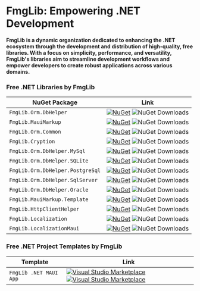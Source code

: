 # FmgLib: Empowering .NET Development 

**FmgLib is a dynamic organization dedicated to enhancing the .NET ecosystem through the development and distribution of high-quality, free libraries. With a focus on simplicity, performance, and versatility, FmgLib's libraries aim to streamline development workflows and empower developers to create robust applications across various domains.**

<!-- ![FmgLib](https://github.com/FmgLib/.github/assets/73774639/96068aca-4ce0-4f0f-adbb-f2090742520e) -->

### Free .NET Libraries by FmgLib

| NuGet Package | Link |
|--------------|------|
| `FmgLib.Orm.DbHelper` | [![NuGet](https://img.shields.io/nuget/v/FmgLib.Orm.DbHelper?includePreReleases=true)](https://www.nuget.org/packages/FmgLib.Orm.DbHelper/) ![NuGet Downloads](https://img.shields.io/nuget/dt/FmgLib.Orm.DbHelper.svg) |
| `FmgLib.MauiMarkup` | [![NuGet](https://img.shields.io/nuget/v/FmgLib.MauiMarkup?includePreReleases=true)](https://www.nuget.org/packages/FmgLib.MauiMarkup/) ![NuGet Downloads](https://img.shields.io/nuget/dt/FmgLib.MauiMarkup.svg) |
| `FmgLib.Orm.Common` | [![NuGet](https://img.shields.io/nuget/v/FmgLib.Orm.Common?includePreReleases=true)](https://www.nuget.org/packages/FmgLib.Orm.Common/) ![NuGet Downloads](https://img.shields.io/nuget/dt/FmgLib.Orm.Common.svg) |
| `FmgLib.Cryption` | [![NuGet](https://img.shields.io/nuget/v/FmgLib.Cryption?includePreReleases=true)](https://www.nuget.org/packages/FmgLib.Cryption/) ![NuGet Downloads](https://img.shields.io/nuget/dt/FmgLib.Cryption.svg) |
| `FmgLib.Orm.DbHelper.MySql` | [![NuGet](https://img.shields.io/nuget/v/FmgLib.Orm.DbHelper.MySql?includePreReleases=true)](https://www.nuget.org/packages/FmgLib.Orm.DbHelper.MySql/) ![NuGet Downloads](https://img.shields.io/nuget/dt/FmgLib.Orm.DbHelper.MySql.svg) |
| `FmgLib.Orm.DbHelper.SQLite` | [![NuGet](https://img.shields.io/nuget/v/FmgLib.Orm.DbHelper.SQLite?includePreReleases=true)](https://www.nuget.org/packages/FmgLib.Orm.DbHelper.SQLite/) ![NuGet Downloads](https://img.shields.io/nuget/dt/FmgLib.Orm.DbHelper.SQLite.svg) |
| `FmgLib.Orm.DbHelper.PostgreSql` | [![NuGet](https://img.shields.io/nuget/v/FmgLib.Orm.DbHelper.PostgreSql?includePreReleases=true)](https://www.nuget.org/packages/FmgLib.Orm.DbHelper.PostgreSql/) ![NuGet Downloads](https://img.shields.io/nuget/dt/FmgLib.Orm.DbHelper.PostgreSql.svg) |
| `FmgLib.Orm.DbHelper.SqlServer` | [![NuGet](https://img.shields.io/nuget/v/FmgLib.Orm.DbHelper.SqlServer?includePreReleases=true)](https://www.nuget.org/packages/FmgLib.Orm.DbHelper.SqlServer/) ![NuGet Downloads](https://img.shields.io/nuget/dt/FmgLib.Orm.DbHelper.SqlServer.svg) |
| `FmgLib.Orm.DbHelper.Oracle` | [![NuGet](https://img.shields.io/nuget/v/FmgLib.Orm.DbHelper.Oracle?includePreReleases=true)](https://www.nuget.org/packages/FmgLib.Orm.DbHelper.Oracle/) ![NuGet Downloads](https://img.shields.io/nuget/dt/FmgLib.Orm.DbHelper.Oracle.svg) |
| `FmgLib.MauiMarkup.Template` | [![NuGet](https://img.shields.io/nuget/v/FmgLib.MauiMarkup.Template?includePreReleases=true)](https://www.nuget.org/packages/FmgLib.MauiMarkup.Template/) ![NuGet Downloads](https://img.shields.io/nuget/dt/FmgLib.MauiMarkup.Template.svg) |
| `FmgLib.HttpClientHelper` | [![NuGet](https://img.shields.io/nuget/v/FmgLib.HttpClientHelper?includePreReleases=true)](https://www.nuget.org/packages/FmgLib.HttpClientHelper/) ![NuGet Downloads](https://img.shields.io/nuget/dt/FmgLib.HttpClientHelper.svg) |
| `FmgLib.Localization` | [![NuGet](https://img.shields.io/nuget/v/FmgLib.Localization?includePreReleases=false)](https://www.nuget.org/packages/FmgLib.Localization/) ![NuGet Downloads](https://img.shields.io/nuget/dt/FmgLib.Localization.svg) |
| `FmgLib.LocalizationMaui` | [![NuGet](https://img.shields.io/nuget/v/FmgLib.LocalizationMaui?includePreReleases=true)](https://www.nuget.org/packages/FmgLib.LocalizationMaui/) ![NuGet Downloads](https://img.shields.io/nuget/dt/FmgLib.LocalizationMaui.svg) |


### Free .NET Project Templates by FmgLib

| Template | Link |
|--------------|------|
| `FmgLib .NET MAUI App` | [![Visual Studio Marketplace](https://img.shields.io/visual-studio-marketplace/r/FmgLib.FmgLibMauiMarkupTemplate)](https://marketplace.visualstudio.com/items?itemName=FmgLib.FmgLibMauiMarkupTemplate&ssr=false#overview) [![Visual Studio Marketplace](https://img.shields.io/visual-studio-marketplace/i/FmgLib.FmgLibMauiMarkupTemplate)](https://marketplace.visualstudio.com/items?itemName=FmgLib.FmgLibMauiMarkupTemplate&ssr=false#overview)|
